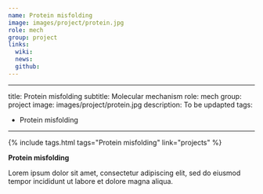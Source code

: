 ```yaml
---
name: Protein misfolding
image: images/project/protein.jpg
role: mech
group: project
links:
  wiki:
  news:
  github:
---
```


---
title: Protein misfolding
subtitle: Molecular mechanism
role: mech
group: project
image: images/project/protein.jpg
description: To be updapted
tags:
  - Protein misfolding
---

{%
  include tags.html
  tags="Protein misfolding"
  link="projects"
%}

<strong>Protein misfolding</strong>

Lorem ipsum dolor sit amet, consectetur adipiscing elit, sed do eiusmod tempor incididunt ut labore et dolore magna aliqua.
